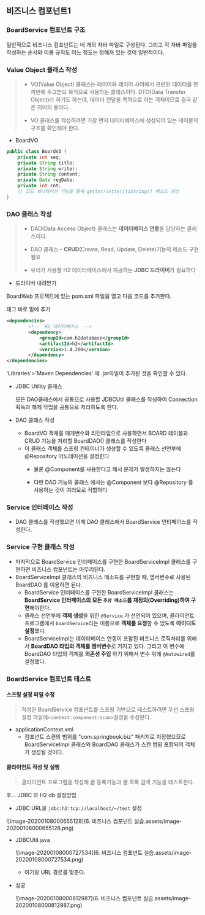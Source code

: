 ## 비즈니스 컴포넌트1

### BoardService 컴포넌트 구조

일반적으로 비즈니스 컴포넌트는 네 개의 자바 파일로 구성된다. 그리고 각 자바 파일을 작성하는 순서와 이름 규칙도 어느 정도는 정해져 있는 것이 일반적이다.



### Value Object  클래스 작성

> - VO(Value Object) 클래스는 레이어와 레이어 사이에서 관련된 데이터를 한꺼번에 주고받으 목적으로 사용하는 클래스이다. DTO(Data Transfer Object)라 하기도 하는데, 데이터 전달을 목적으로 하는 객체이므로 결국 같은 의미의 용어다.
>
> - VO 클래스를 작성하려면 가장 먼저 데이터베이스에 생성되어 있는 테이블의 구조를 확인해야 한다.



- BoardVO

```java
public class BoardVO {
    private int seq;
    private String title;
    private String writer;
    private String content;
    private Date regDate;
    private int cnt;    
    // 코드 제너레이션 기능을 통해 getter/setter/toString() 메소드 생성    
}
```



### DAO 클래스 작성

> - DAO(Data Access Object) 클래스는 **데이터베이스 연동**을 담당하는 클래스이다. 
>
> - DAO 클래스 - **CRUD**(Create, Read, Update, Delete)기능의 메소드 구현 필요
>
> - 우리가 사용할 H2 데이터베이스에서 제공하는 **JDBC 드라이버**가 필요하다



- 드라이버 내려받기

BoardWeb 프로젝트에 있는 pom.xml 파일을 열고 다음 코드를 추가한다.

<dependencies> 태그 바로 밑에 추가

```xml
<dependencies>
		<!--  H2 데이터베이스  -->
		<dependency>
			<groupId>com.h2database</groupId>
			<artifactId>h2</artifactId>
			<version>1.4.200</version>
		</dependency>
</dependencies>
```

'Libraries'>'Maven Dependencies' 에 .jar파일이 추가된 것을 확인할 수 있다.



- JDBC Utility 클래스

  모든 DAO클래스에서 공통으로 사용할 JDBCUtil 클래스를 작성하여 Connection 획득과 해제 작업을 공통으로 처리하도록 한다.



- DAO  클래스 작성

  - BoardVO 객체를 매개변수와 리턴타입으로 사용하면서 BOARD 테이블과 CRUD 기능을 처리할 BoardDAO() 클래스를 작성한다
  - 이 클래스 객체를 스프링 컨테이너가 생성할 수 있도록 클래스 선언부에 @Repository 어노테이션을 설정한다
    - 물론 @Component를 사용한다고 해서 문제가 발생하지는 않는다
    
    - 다만 DAO 기능의 클래스 에서는 @Component 보다 @Repository 를 사용하는 것이 여러모로 적합하다
    
      

### Service 인터페이스 작성

- DAO 클래스를 작성했으면 이제 DAO 클래스에서 BoardService 인터페이스를 작성한다. 

  

### Service 구현 클래스 작성

- 마지막으로 BoardService 인터페이스를 구현한 BoardServiceImpl 클래스를 구현하면 비즈니스 컴포넌트는 마무리된다.
- BoardServiceImpl 클래스의 비즈니스 메소드를 구현할 때, 멤버변수로 사용된 BoardDAO 를 이용하면 된다.
  - BoardService 인터페이스를 구현한 BoardServiceImpl 클래스는 **BoardService 인터페이스의 모든 `추상 메소드`를 재정의(Overriding)하여 구현**해야한다. 
  - 클래스 선언부에 **객체 생성**을 위한 `@Service` 가 선언되어 있으며, 클라이언트 프로그램에서 `boardService`라는 이름으로 **객체를 요청**할 수 있도록 **아이디도 설정**했다.
  - BoardServiceImpl는 데이터베이스 연동이 포함된 비즈니스 로직처리를 위해서 **BoardDAO 타입의 객체를 멤버변수**로 가지고 있다. 그리고 이 변수에 BoardDAO 타입의 객체를 **의존성 주입** 하기 위해서 변수 위에 `@Autowired`를 설정했다.

### BoardService 컴포넌트 테스트

#### 스프링 설정 파일 수정

> 작성된 BoardService 컴포넌트를 스프링 기반으로 테스트하려면 우선 스프링 설정 파일에` <context:component-scan> `설정을 수정한다.

- applicationContext.xml
  - 컴포넌트 스캔의 범위를 "com.springbook.biz" 패키지로 지정했으므로 BoardServiceImpl 클래스와 BoardDAO 클래스가 스캔 범윙 포함되어 객체가 생성될 것이다.

#### 클라이언트 작성 및 실행

> 클라이언트 프로그램을 작성해 글 등록기능과 글 목록 검색 기능을 테스트한다.



후... JDBC 와 H2 db 설정방법

- JDBC URL을 `jdbc:h2:tcp://localhost/~/test` 설정

![image-20200108000655128](6. 비즈니스 컴포넌트 실습.assets/image-20200108000655128.png)

- JDBCUtil.java

  ![image-20200108000727534](6. 비즈니스 컴포넌트 실습.assets/image-20200108000727534.png)

  - 여기랑 URL 경로를 맞춘다.

- 성공

  ![image-20200108000812987](6. 비즈니스 컴포넌트 실습.assets/image-20200108000812987.png)

